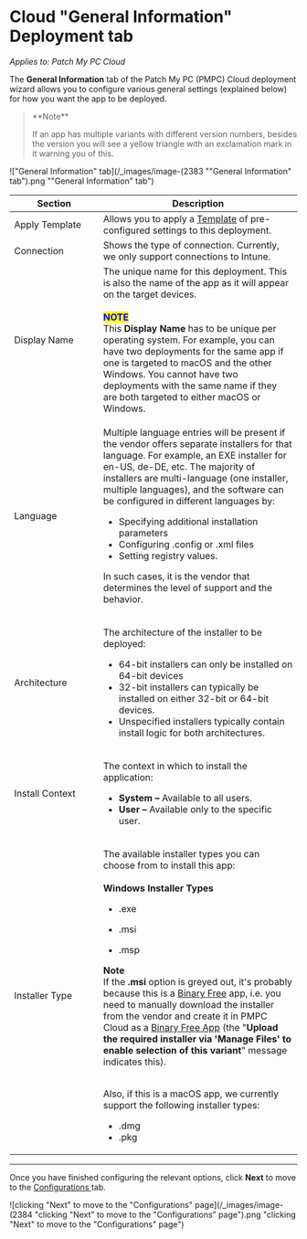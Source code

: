 # Cloud "General Information" Deployment tab

_Applies to: Patch My PC Cloud_

The **General Information** tab of the Patch My PC (PMPC) Cloud deployment wizard allows you to configure various general settings (explained below) for how you want the app to be deployed.

<blockquote class="wp-block-quote">
<p>**Note**</p>
<p>If an app has multiple variants with different version numbers, besides the version you will see a yellow triangle with an exclamation mark in it  warning you of this.</p>
</blockquote>

![&#x22;General Information&#x22; tab](/_images/image-(2383 "&#x22;General Information&#x22; tab").png "&#x22;General Information&#x22; tab")

<table><thead><tr><th width="140">Section</th><th>Description</th></tr></thead><tbody><tr><td>Apply Template</td><td>Allows you to apply a <a href="../use-a-template-in-cloud-deployments.md">Template</a> of pre-configured settings to this deployment.</td></tr><tr><td>Connection</td><td>Shows the type of connection. Currently, we only support connections to Intune.</td></tr><tr><td>Display Name</td><td>The unique name for this deployment. This is also the name of the app as it will appear on the target devices.<br><br><mark style="color:blue;"><strong>NOTE</strong></mark><br>This <strong>Display Name</strong> has to be unique per operating system. For example, you can have two deployments for the same app if one is targeted to macOS and the other Windows. You cannot have two deployments with the same name if they are both targeted to either macOS or Windows.</td></tr><tr><td>Language</td><td><p>Multiple language entries will be present if the vendor offers separate installers for that language. For example, an EXE installer for en-US, de-DE, etc. The majority of installers are multi-language (one installer, multiple languages), and the software can be configured in different languages by:</p><ul><li>Specifying additional installation parameters</li><li>Configuring .config or .xml files</li><li>Setting registry values.</li></ul><p>In such cases, it is the vendor that determines the level of support and the behavior.</p></td></tr><tr><td>Architecture</td><td><p>The architecture of the installer to be deployed:</p><ul><li>64-bit installers can only be installed on 64-bit devices</li><li>32-bit installers can typically be installed on either 32-bit or 64-bit devices. </li><li>Unspecified installers typically contain install logic for both architectures.</li></ul></td></tr><tr><td>Install Context</td><td><p>The context in which to install the application:</p><ul><li><strong>System –</strong> Available to all users.</li><li><strong>User –</strong> Available only to the specific user.</li></ul></td></tr><tr><td>Installer Type</td><td><p>The available installer types you can choose from to install this app:<br><br><strong>Windows Installer Types</strong></p><ul><li>.exe</li></ul><ul><li>.msi</li></ul><ul><li>.msp</li></ul><p><strong>Note</strong><br>If the <strong>.msi</strong> option is greyed out, it's probably because this is a <a href="../../binary-free-apps/binary-free-apps-overview.md">Binary Free</a> app, i.e. you need to manually download the installer from the vendor and create it in PMPC Cloud as a <a href="../../binary-free-apps/deploy-a-binary-free-app.md">Binary Free App</a> (the "<strong>Upload the required installer via 'Manage Files' to enable selection of this variant</strong>" message indicates this).</p><p><br>Also, if this is a macOS app, we currently support the following installer types:</p><ul><li>.dmg</li><li>.pkg</li></ul></td></tr></tbody></table>

***

Once you have finished configuring the relevant options, click **Next** to move to the [Configurations ](cloud-configurations-deployment-tab/)tab.

![clicking &#x22;Next&#x22; to move to the &#x22;Configurations&#x22; page](/_images/image-(2384 "clicking &#x22;Next&#x22; to move to the &#x22;Configurations&#x22; page").png "clicking &#x22;Next&#x22; to move to the &#x22;Configurations&#x22; page")